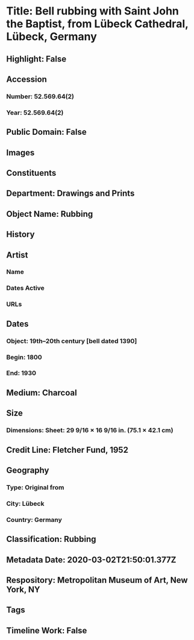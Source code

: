 # Title: Bell rubbing with Saint John the Baptist, from Lübeck Cathedral, Lübeck, Germany
## Highlight: False
## Accession
### Number: 52.569.64(2)
### Year: 52.569.64(2)
## Public Domain: False
## Images
## Constituents
## Department: Drawings and Prints
## Object Name: Rubbing
## History
## Artist
### Name
### Dates Active
### URLs
## Dates
### Object: 19th–20th century [bell dated 1390]
### Begin: 1800
### End: 1930
## Medium: Charcoal
## Size
### Dimensions: Sheet: 29 9/16 × 16 9/16 in. (75.1 × 42.1 cm)
## Credit Line: Fletcher Fund, 1952
## Geography
### Type: Original from
### City: Lübeck
### Country: Germany
## Classification: Rubbing
## Metadata Date: 2020-03-02T21:50:01.377Z
## Respository: Metropolitan Museum of Art, New York, NY
## Tags
## Timeline Work: False